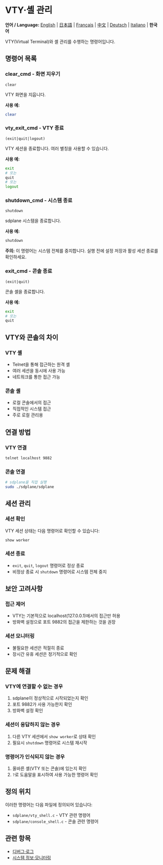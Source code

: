 # VTY·셸 관리

**언어 / Language:** [English](../vty-shell.md) | [日本語](../ja/vty-shell.md) | [Français](../fr/vty-shell.md) | [中文](../zh/vty-shell.md) | [Deutsch](../de/vty-shell.md) | [Italiano](../it/vty-shell.md) | **한국어**

VTY(Virtual Terminal)와 셸 관리를 수행하는 명령어입니다.

## 명령어 목록

### clear_cmd - 화면 지우기
```
clear
```

VTY 화면을 지웁니다.

**사용 예:**
```bash
clear
```

### vty_exit_cmd - VTY 종료
```
(exit|quit|logout)
```

VTY 세션을 종료합니다. 여러 별칭을 사용할 수 있습니다.

**사용 예:**
```bash
exit
# 또는
quit
# 또는
logout
```

### shutdown_cmd - 시스템 종료
```
shutdown
```

sdplane 시스템을 종료합니다.

**사용 예:**
```bash
shutdown
```

**주의:** 이 명령어는 시스템 전체를 중지합니다. 실행 전에 설정 저장과 활성 세션 종료를 확인하세요.

### exit_cmd - 콘솔 종료
```
(exit|quit)
```

콘솔 셸을 종료합니다.

**사용 예:**
```bash
exit
# 또는
quit
```

## VTY와 콘솔의 차이

### VTY 셸
- Telnet을 통해 접근하는 원격 셸
- 여러 세션을 동시에 사용 가능
- 네트워크를 통한 접근 가능

### 콘솔 셸
- 로컬 콘솔에서의 접근
- 직접적인 시스템 접근
- 주로 로컬 관리용

## 연결 방법

### VTY 연결
```bash
telnet localhost 9882
```

### 콘솔 연결
```bash
# sdplane을 직접 실행
sudo ./sdplane/sdplane
```

## 세션 관리

### 세션 확인
VTY 세션 상태는 다음 명령어로 확인할 수 있습니다:
```bash
show worker
```

### 세션 종료
- `exit`, `quit`, `logout` 명령어로 정상 종료
- 비정상 종료 시 `shutdown` 명령어로 시스템 전체 중지

## 보안 고려사항

### 접근 제어
- VTY는 기본적으로 localhost(127.0.0.1)에서의 접근만 허용
- 방화벽 설정으로 포트 9882의 접근을 제한하는 것을 권장

### 세션 모니터링
- 불필요한 세션은 적절히 종료
- 장시간 유휴 세션은 정기적으로 확인

## 문제 해결

### VTY에 연결할 수 없는 경우
1. sdplane이 정상적으로 시작되었는지 확인
2. 포트 9882가 사용 가능한지 확인
3. 방화벽 설정 확인

### 세션이 응답하지 않는 경우
1. 다른 VTY 세션에서 `show worker`로 상태 확인
2. 필요시 `shutdown` 명령어로 시스템 재시작

### 명령어가 인식되지 않는 경우
1. 올바른 셸(VTY 또는 콘솔)에 있는지 확인
2. `?`로 도움말을 표시하여 사용 가능한 명령어 확인

## 정의 위치

이러한 명령어는 다음 파일에 정의되어 있습니다:
- `sdplane/vty_shell.c` - VTY 관련 명령어
- `sdplane/console_shell.c` - 콘솔 관련 명령어

## 관련 항목

- [디버그·로그](debug-logging.md)
- [시스템 정보·모니터링](system-monitoring.md)